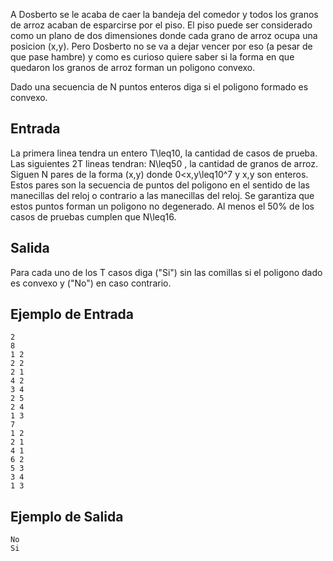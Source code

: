 A Dosberto se le acaba de caer la bandeja del comedor y todos los granos de arroz acaban de esparcirse por el piso. 
El piso puede ser considerado como un plano de dos dimensiones donde cada grano de arroz ocupa una posicion (x,y).
Pero Dosberto no se va a dejar vencer por eso (a pesar de que pase hambre) y como es curioso quiere saber si la forma en que quedaron los granos de arroz forman un poligono convexo.



Dado una secuencia de N puntos enteros diga si el poligono formado es convexo.



## Entrada



La primera linea tendra un entero T\leq10, la cantidad de casos de prueba.
Las siguientes 2T lineas tendran: N\leq50 , la cantidad de granos de arroz.
Siguen N pares de la forma (x,y) donde 0<x,y\leq10^7 y x,y son enteros. Estos pares son la secuencia de puntos del poligono en el sentido de las manecillas del reloj o contrario a las manecillas del reloj. Se garantiza que estos puntos forman un poligono no degenerado.
Al menos el 50% de los casos de pruebas cumplen que N\leq16.



## Salida



Para cada uno de los T casos diga \("Si"\) sin las comillas si el poligono dado es convexo y \("No"\) en caso contrario.



## Ejemplo de Entrada



```
2
8
1 2
2 2
2 1
4 2
3 4
2 5
2 4
1 3
7
1 2
2 1
4 1
6 2
5 3
3 4
1 3
```


## Ejemplo de Salida



```
No
Si
```






